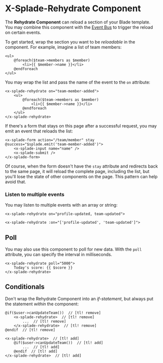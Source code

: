 # X-Splade-Rehydrate Component

The **Rehydrate Component** can reload a section of your Blade template. You may combine this component with the [Event Bus](/event-bus.md) to trigger the reload on certain events.

To get started, wrap the section you want to be *reloadable* in the component. For example, imagine a list of team members:

```blade
<ul>
    @foreach($team->members as $member)
        <li>{{ $member->name }}</li>
    @endforeach
</ul>
```

You may wrap the list and pass the name of the event to the `on` attribute:

```blade
<x-splade-rehydrate on="team-member-added">
    <ul>
        @foreach($team->members as $member)
            <li>{{ $member->name }}</li>
        @endforeach
    </ul>
</x-splade-rehydrate>
```

If there's a form that stays on this page after a successful request, you may emit an event that reloads the list:

```blade
<x-splade-form action="/team/member" stay @success="$splade.emit('team-member-added')">
    <x-splade-input name="name" />
    <x-splade-submit />
</x-splade-form>
```

Of course, when the form doesn't have the `stay` attribute and redirects back to the same page, it will reload the complete page, including the list, but you'll lose the state of other components on the page. This pattern can help avoid that.

### Listen to multiple events

You may listen to multiple events with an array or string:

```blade
<x-splade-rehydrate on="profile-updated, team-updated">

<x-splade-rehydrate :on="['profile-updated', 'team-updated']">
```

## Poll

You may also use this component to poll for new data. With the `poll` attribute, you can specify the interval in milliseconds.

```blade
<x-splade-rehydrate poll="5000">
    Today's score: {{ $score }}
</x-splade-rehydrate>
```

## Conditionals

Don't wrap the Rehydrate Component into an *if-statement*, but always put the statement *within* the component:

```blade
@if($user->canUpdateTeam())  // [tl! remove]
    <x-splade-rehydrate>  // [tl! remove]
        ...  // [tl! remove]
    </x-splade-rehydrate>  // [tl! remove]
@endif  // [tl! remove]

<x-splade-rehydrate>  // [tl! add]
    @if($user->canUpdateTeam())  // [tl! add]
        ...  // [tl! add]
    @endif  // [tl! add]
</x-splade-rehydrate>  // [tl! add]
```